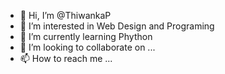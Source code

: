 - 👋 Hi, I’m @ThiwankaP
- 👀 I’m interested in Web Design and Programing
- 🌱 I’m currently learning Phython
- 💞️ I’m looking to collaborate on ...
- 📫 How to reach me ...

<!---
ThiwankaP/ThiwankaP is a ✨ special ✨ repository because its `README.md` (this file) appears on your GitHub profile.
You can click the Preview link to take a look at your changes.
--->
